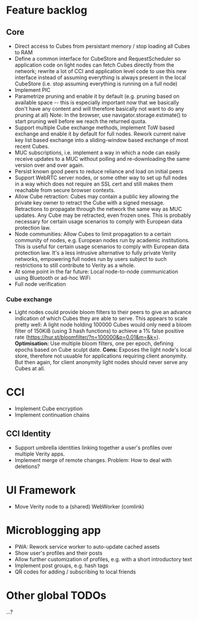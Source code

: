 # Feature backlog
## Core
- Direct access to Cubes from persistant memory / stop loading all Cubes to RAM
- Define a common interface for CubeStore and RequestScheduler so application
  code on light nodes can fetch Cubes directly from the network; rewrite a lot
  of CCI and application level code to use this new interface instead of assuming
  everything is always present in the local CubeStore (i.e. stop assuming
  everything is running on a full node)
- Implement PIC
- Parametrize pruning and enable it by default
  (e.g. pruning based on available space -- this is especially important
  now that we basically don't have any content and will therefore basically
  not want to do any pruning at all)
  Note: In the browser, use navigator.storage.estimate() to start pruning
  well before we reach the returned quota.
- Support multiple Cube exchange methods, implement ToW based exchange and
  enable it by default for full nodes.
  Rework current naive key list based exchange into a sliding-window based
  exchange of most recent Cubes.
- MUC subscriptions, i.e. implement a way in which a node can easily receive
  updates to a MUC without polling and re-downloading the same version over and
  over again.
- Persist known good peers to reduce reliance and load on initial peers
- Support WebRTC server nodes, or some other way to set up full nodes in a way
  which does not require an SSL cert and still makes them reachable from secure
  browser contexts.
- Allow Cube retraction: Cubes may contain a public key allowing the private
  key owner to retract the Cube with a signed message. Retractions to propagate
  through the network the same way as MUC updates. Any Cube may be retracted,
  even frozen ones. This is probably necessary for certain usage scenarios
  to comply with European data protection law.
- Node communities: Allow Cubes to limit propagation to a certain community of
  nodes, e.g. European nodes run by academic institutions. This is useful
  for certain usage scenarios to comply with European data protection law.
  It's a less intrusive alternative to fully private Verity networks, empowering
  full nodes run by users subject to such restrictions to still contribute to
  Verity as a whole.
- At some point in the far future: Local node-to-node communication using
  Bluetooth or ad-hoc WiFi
- Full node verification

### Cube exchange
- Light nodes could provide bloom filters to their peers to give an advance
  indication of which Cubes they are able to serve.
  This appears to scale pretty well: A light node holding 100000 Cubes would
  only need a bloom filter of 150KiB (using 3 hash functions) to achieve a
  1% false positive rate (https://hur.st/bloomfilter/?n=100000&p=0.01&m=&k=).
  **Optimisation:** Use multiple bloom filters, one per epoch, defining epochs
  based on Cube sculpt date.
  **Cons:** Exposes the light node's local store, therefore not usuable for
  applications requiring client anonymity. But then again, for client anonymity
  light nodes should never serve any Cubes at all.

# CCI
- Implement Cube encryption
- Implement continuation chains

## CCI Identity
- Support umbrella identities linking together a user's profiles over multiple
  Verity apps.
- Implement merge of remote changes. Problem: How to deal with deletions?

# UI Framework
- Move Verity node to a (shared) WebWorker (comlink)

# Microblogging app
- PWA: Rework service worker to auto-update cached assets
- Show user's profiles and their posts
- Allow further customization of profiles, e.g. with a short introductory text
- Implement post groups, e.g. hash tags
- QR codes for adding / subscribing to local friends

# Other global TODOs
...?
